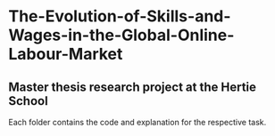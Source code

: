 # The-Evolution-of-Skills-and-Wages-in-the-Global-Online-Labour-Market

## Master thesis research project at the Hertie School 

Each folder contains the code and explanation for the respective task. 
